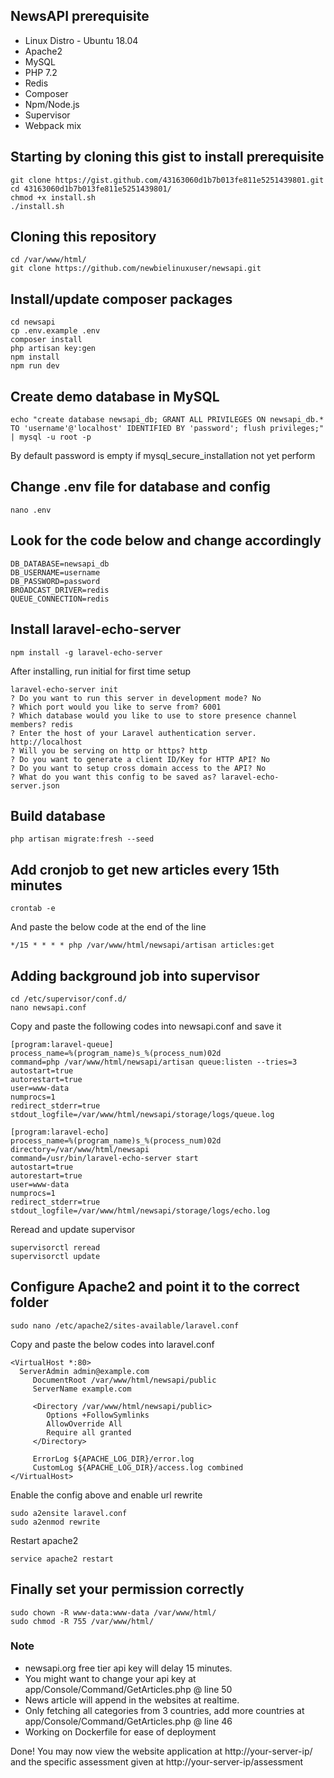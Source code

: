 ## NewsAPI prerequisite

- Linux Distro - Ubuntu 18.04
- Apache2
- MySQL
- PHP 7.2
- Redis
- Composer
- Npm/Node.js
- Supervisor
- Webpack mix

## Starting by cloning this gist to install prerequisite
```
git clone https://gist.github.com/43163060d1b7b013fe811e5251439801.git
cd 43163060d1b7b013fe811e5251439801/
chmod +x install.sh
./install.sh
```

## Cloning this repository
```
cd /var/www/html/
git clone https://github.com/newbielinuxuser/newsapi.git
```

## Install/update composer packages
```
cd newsapi
cp .env.example .env
composer install
php artisan key:gen
npm install
npm run dev
```

## Create demo database in MySQL
```
echo "create database newsapi_db; GRANT ALL PRIVILEGES ON newsapi_db.* TO 'username'@'localhost' IDENTIFIED BY 'password'; flush privileges;" | mysql -u root -p
```
By default password is empty if mysql_secure_installation not yet perform

## Change .env file for database and config
```
nano .env
```

## Look for the code below and change accordingly
```
DB_DATABASE=newsapi_db
DB_USERNAME=username
DB_PASSWORD=password
BROADCAST_DRIVER=redis
QUEUE_CONNECTION=redis
```

## Install laravel-echo-server 
```
npm install -g laravel-echo-server
```

After installing, run initial for first time setup
```
laravel-echo-server init
? Do you want to run this server in development mode? No
? Which port would you like to serve from? 6001
? Which database would you like to use to store presence channel members? redis
? Enter the host of your Laravel authentication server. http://localhost
? Will you be serving on http or https? http
? Do you want to generate a client ID/Key for HTTP API? No
? Do you want to setup cross domain access to the API? No
? What do you want this config to be saved as? laravel-echo-server.json
```

## Build database
```
php artisan migrate:fresh --seed
```

## Add cronjob to get new articles every 15th minutes
```
crontab -e
```

And paste the below code at the end of the line
```
*/15 * * * * php /var/www/html/newsapi/artisan articles:get
```

## Adding background job into supervisor
```
cd /etc/supervisor/conf.d/
nano newsapi.conf
```
Copy and paste the following codes into newsapi.conf and save it
```
[program:laravel-queue]
process_name=%(program_name)s_%(process_num)02d
command=php /var/www/html/newsapi/artisan queue:listen --tries=3
autostart=true
autorestart=true
user=www-data
numprocs=1
redirect_stderr=true
stdout_logfile=/var/www/html/newsapi/storage/logs/queue.log

[program:laravel-echo]
process_name=%(program_name)s_%(process_num)02d
directory=/var/www/html/newsapi
command=/usr/bin/laravel-echo-server start
autostart=true
autorestart=true
user=www-data
numprocs=1
redirect_stderr=true
stdout_logfile=/var/www/html/newsapi/storage/logs/echo.log
```
Reread and update supervisor
```
supervisorctl reread
supervisorctl update
```

## Configure Apache2 and point it to the correct folder
```
sudo nano /etc/apache2/sites-available/laravel.conf
```
Copy and paste the below codes into laravel.conf
```
<VirtualHost *:80>   
  ServerAdmin admin@example.com
     DocumentRoot /var/www/html/newsapi/public
     ServerName example.com

     <Directory /var/www/html/newsapi/public>
        Options +FollowSymlinks
        AllowOverride All
        Require all granted
     </Directory>

     ErrorLog ${APACHE_LOG_DIR}/error.log
     CustomLog ${APACHE_LOG_DIR}/access.log combined
</VirtualHost>
```
Enable the config above and enable url rewrite
```
sudo a2ensite laravel.conf
sudo a2enmod rewrite
```

Restart apache2
```
service apache2 restart
```

## Finally set your permission correctly
```
sudo chown -R www-data:www-data /var/www/html/
sudo chmod -R 755 /var/www/html/
```

### Note
- newsapi.org free tier api key will delay 15 minutes.
- You might want to change your api key at app/Console/Command/GetArticles.php @ line 50
- News article will append in the websites at realtime.
- Only fetching all categories from 3 countries, add more countries at app/Console/Command/GetArticles.php @ line 46
- Working on Dockerfile for ease of deployment

Done! You may now view the website application at http://your-server-ip/ and the specific assessment given at http://your-server-ip/assessment



